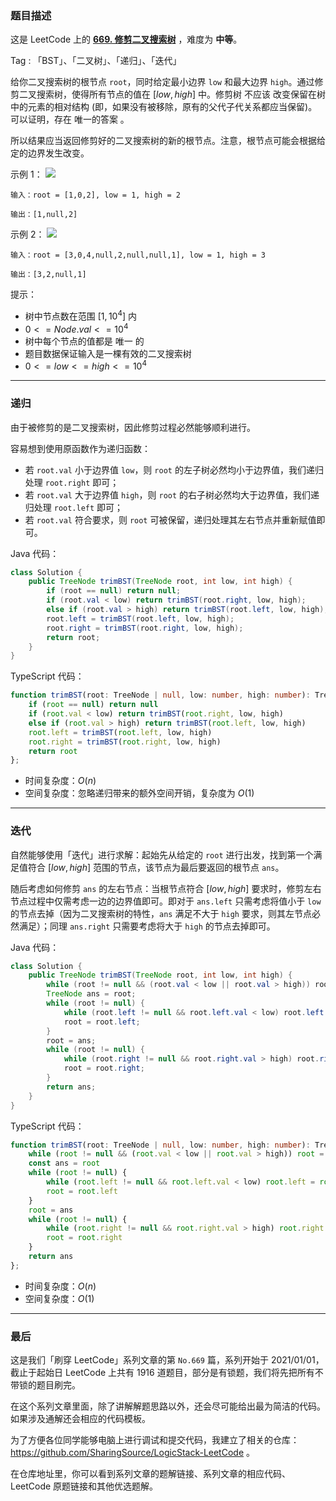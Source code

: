 ### 题目描述

这是 LeetCode 上的 **[669. 修剪二叉搜索树](https://leetcode.cn/problems/trim-a-binary-search-tree/solution/by-ac_oier-help/)** ，难度为 **中等**。

Tag : 「BST」、「二叉树」、「递归」、「迭代」



给你二叉搜索树的根节点 `root`，同时给定最小边界 `low` 和最大边界 `high`。通过修剪二叉搜索树，使得所有节点的值在 $[low, high]$ 中。修剪树 不应该 改变保留在树中的元素的相对结构 (即，如果没有被移除，原有的父代子代关系都应当保留)。 可以证明，存在 唯一的答案 。

所以结果应当返回修剪好的二叉搜索树的新的根节点。注意，根节点可能会根据给定的边界发生改变。

示例 1：
![](https://assets.leetcode.com/uploads/2020/09/09/trim1.jpg)
```
输入：root = [1,0,2], low = 1, high = 2

输出：[1,null,2]
```
示例 2：
![](https://assets.leetcode.com/uploads/2020/09/09/trim2.jpg)
```
输入：root = [3,0,4,null,2,null,null,1], low = 1, high = 3

输出：[3,2,null,1]
```

提示：
* 树中节点数在范围 $[1, 10^4]$ 内
* $0 <= Node.val <= 10^4$
* 树中每个节点的值都是 唯一 的
* 题目数据保证输入是一棵有效的二叉搜索树
* $0 <= low <= high <= 10^4$

---

### 递归

由于被修剪的是二叉搜索树，因此修剪过程必然能够顺利进行。

容易想到使用原函数作为递归函数：

* 若 `root.val` 小于边界值 `low`，则 `root` 的左子树必然均小于边界值，我们递归处理 `root.right` 即可；
* 若 `root.val` 大于边界值 `high`，则 `root` 的右子树必然均大于边界值，我们递归处理 `root.left` 即可；
* 若 `root.val` 符合要求，则 `root` 可被保留，递归处理其左右节点并重新赋值即可。

Java 代码：
```Java
class Solution {
    public TreeNode trimBST(TreeNode root, int low, int high) {
        if (root == null) return null;
        if (root.val < low) return trimBST(root.right, low, high);
        else if (root.val > high) return trimBST(root.left, low, high);
        root.left = trimBST(root.left, low, high);
        root.right = trimBST(root.right, low, high);
        return root;
    }
}
```
TypeScript 代码：
```TypeScript
function trimBST(root: TreeNode | null, low: number, high: number): TreeNode | null {
    if (root == null) return null
    if (root.val < low) return trimBST(root.right, low, high)
    else if (root.val > high) return trimBST(root.left, low, high)
    root.left = trimBST(root.left, low, high)
    root.right = trimBST(root.right, low, high)
    return root
};
```
* 时间复杂度：$O(n)$
* 空间复杂度：忽略递归带来的额外空间开销，复杂度为 $O(1)$

---

### 迭代

自然能够使用「迭代」进行求解：起始先从给定的 `root` 进行出发，找到第一个满足值符合 $[low, high]$ 范围的节点，该节点为最后要返回的根节点 `ans`。

随后考虑如何修剪 `ans` 的左右节点：当根节点符合 $[low, high]$ 要求时，修剪左右节点过程中仅需考虑一边的边界值即可。即对于 `ans.left` 只需考虑将值小于 `low` 的节点去掉（因为二叉搜索树的特性，`ans` 满足不大于 `high` 要求，则其左节点必然满足）；同理 `ans.right` 只需要考虑将大于 `high` 的节点去掉即可。

Java 代码：
```Java
class Solution {
    public TreeNode trimBST(TreeNode root, int low, int high) {
        while (root != null && (root.val < low || root.val > high)) root = root.val < low ? root.right : root.left;
        TreeNode ans = root;
        while (root != null) {
            while (root.left != null && root.left.val < low) root.left = root.left.right;
            root = root.left;
        }
        root = ans;
        while (root != null) {
            while (root.right != null && root.right.val > high) root.right = root.right.left;
            root = root.right;
        }
        return ans;
    }
}
```
TypeScript 代码：
```TypeScript
function trimBST(root: TreeNode | null, low: number, high: number): TreeNode | null {
    while (root != null && (root.val < low || root.val > high)) root = root.val < low ? root.right : root.left
    const ans = root
    while (root != null) {
        while (root.left != null && root.left.val < low) root.left = root.left.right
        root = root.left
    }
    root = ans
    while (root != null) {
        while (root.right != null && root.right.val > high) root.right = root.right.left
        root = root.right
    }
    return ans
};
```
* 时间复杂度：$O(n)$
* 空间复杂度：$O(1)$

---

### 最后

这是我们「刷穿 LeetCode」系列文章的第 `No.669` 篇，系列开始于 2021/01/01，截止于起始日 LeetCode 上共有 1916 道题目，部分是有锁题，我们将先把所有不带锁的题目刷完。

在这个系列文章里面，除了讲解解题思路以外，还会尽可能给出最为简洁的代码。如果涉及通解还会相应的代码模板。

为了方便各位同学能够电脑上进行调试和提交代码，我建立了相关的仓库：https://github.com/SharingSource/LogicStack-LeetCode 。

在仓库地址里，你可以看到系列文章的题解链接、系列文章的相应代码、LeetCode 原题链接和其他优选题解。

